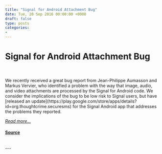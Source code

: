 ```yaml
---
title: "Signal for Android Attachment Bug"
date: Tue, 20 Sep 2016 00:00:00 +0000
draft: false
type: posts
categories: 
- 
---
```

# Signal for Android Attachment Bug

<br/>

<br/>
We recently received a great bug report from Jean-Philippe Aumasson and Markus Vervier, who identified a problem with the way that image, audio, and video attachments are processed by the Signal for Android code. We consider the implications of the bug to be low risk to Signal users, but have [released an update](https://play.google.com/store/apps/details?id=org.thoughtcrime.securesms) for the Signal Android app that addresses the problems they reported.

[_Read more..._](https://signal.org/blog/signal-android-attachment-bug/)

#### [Source](https://signal.org/blog/signal-android-attachment-bug/)

<br/>
---

